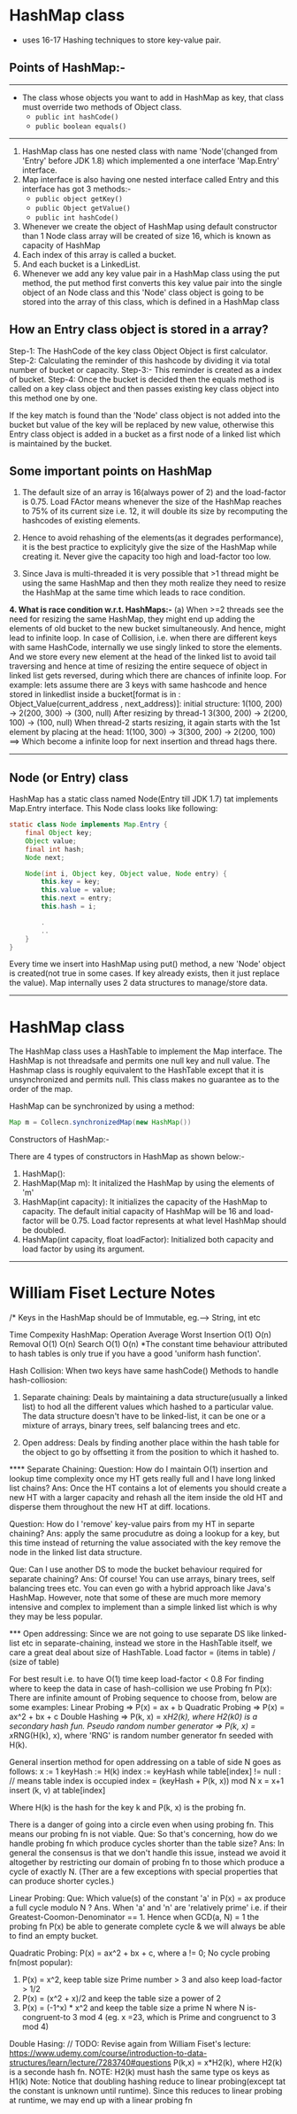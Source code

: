 # HashMap class

* uses 16-17 Hashing techniques to store key-value pair.

## Points of HashMap:-

---

* The class whose objects you want to add in HashMap as key, that class must override two methods of Object class.
  * `public int hashCode()`
  * `public boolean equals()`

---

1. HashMap class has one nested class with name 'Node'(changed from 'Entry' before JDK 1.8) which implemented a one interface 'Map.Entry' interface.
2. Map interface is also having one nested interface called Entry and this interface has got 3 methods:-
    * `public object getKey()`
    * `public Object getValue()`
    * `public int hashCode()`
3. Whenever we create the object of HashMap using default constructor than 1 Node class array will be created of size 16, which is known as capacity of HashMap
4. Each index of this array is called a bucket.
5. And each bucket is a LinkedList.
6. Whenever we add any key value pair in a HashMap class using the put method, the put method first converts this key value pair into the single object of an Node class and this 'Node' class object is going to be stored into the array of this class, which is defined in a HashMap class

## How an Entry class object is stored in a array?

Step-1: The HashCode of the key class Object Object is first calculator.
Step-2: Calculating the reminder of this hashcode by dividing it via total number of bucket or capacity.
Step-3:- This reminder is created as a index of bucket.
Step-4: Once the bucket is decided then the equals method is called on a key class object and then passes existing key class object into this method one by one.

If the key match is found than the 'Node' class object is not added into the bucket but value of the key will be replaced by new value, otherwise this Entry class object is added in a bucket as a first node of a linked list which is maintained by the bucket.

## Some important points on HashMap

1. The default size of an array is 16(always power of 2) and the load-factor is 0.75. Load FActor means whenever the size of the HashMap reaches to 75% of its current size i.e. 12, it will double its size by recomputing the hashcodes of existing elements.

2. Hence to avoid rehashing of the elements(as it degrades performance), it is the best practice to explicityly give the size of the HashMap while creating it. Never give the capacity too high and load-factor too low.

3. Since Java is multi-threaded it is very possible that >1 thread might be using the same HashMap and then they moth realize they need to resize the HashMap at the same time which leads to race condition.

**4. What is race condition w.r.t. HashMaps:-**
(a) When >=2 threads see the need for resizing the same HashMap, they might end up adding the elements of old bucket to the new bucket simultaneously.
    And hence, might lead to infinite loop.
    In case of Collision, i.e. when there are different keys with same HashCode, internally we use singly linked to store the elements.
    And we store every new element at the head of the linked list to avoid tail traversing and hence at time of resizing the entire sequece of object in linked list gets reversed, during which there are chances of infinite loop.
For example:
    lets assume there are 3 keys with same hashcode and hence stored in linkedlist inside a bucket[format is in : Object_Value(current_address , next_address)]:
    initial structure: 1(100, 200) -> 2(200, 300) -> (300, null)
    After resizing by thread-1
    3(300, 200) -> 2(200, 100) -> (100, null)
    When thread-2 starts resizing, it again starts with the 1st element by placing at the head:
    1(100, 300) -> 3(300, 200) -> 2(200, 100) ==> Which become a infinite loop for next insertion and thread hags there.

---

## Node (or Entry) class

HashMap has a static class named Node(Entry till JDK 1.7) tat implements Map.Entry interface.
This Node class looks like following:

```java
static class Node implements Map.Entry {
    final Object key;
    Object value;
    final int hash;
    Node next;

    Node(int i, Object key, Object value, Node entry) {
        this.key = key;
        this.value = value;
        this.next = entry;
        this.hash = i;

        .
        ..
    }
}
```

Every time we insert into HashMap using put() method, a new 'Node' object is created(not true in some cases. If key already exists, then it just replace the value). Map internally uses 2 data structures to manage/store data.

--------------------------------------------------------------------------------

# HashMap class

The HashMap class uses a HashTable to implement the Map interface. The HashMap is not threadsafe and permits one null key and null value. The Hashmap class is roughly equivalent to the HashTable except that it is unsynchronized and permits null. This class makes no guarantee as to the order of the map.

HashMap can be synchronized by using a method:

```java
Map m = Collecn.synchronizedMap(new HashMap())
```

Constructors of HashMap:-

There are 4 types of constructors in HashMap as shown below:-
1. HashMap():
2. HashMap(Map m): It initalized the HashMap by using the elements of 'm'
3. HashMap(int capacity): It initializes the capacity of the HashMap to capacity. The default initial capacity of HashMap will be 16 and load-factor
will be 0.75. Load factor represents at what level HashMap should be doubled.
4. HashMap(int capacity, float loadFactor): Initialized both capacity and load factor by using its argument.


---------------------------------------------------------------------------------

# William  Fiset Lecture Notes

/*
   Keys in the HashMap should be of Immutable, eg.--> String, int etc

   Time Compexity HashMap:
   Operation    Average   Worst
   Insertion    O(1)        O(n)
   Removal      O(1)        O(n)
   Search       O(1)        O(n)
 *The constant time behaviour attributed to hash tables is only true if you have a good 'uniform hash function'.

Hash Collision: When two keys have same hashCode()
   Methods to handle hash-colliosion:

   1. Separate chaining: Deals by maintaining a data structure(usually a linked list) to hod all the different values which hashed to a particular value. The data structure doesn't have to be linked-list, it can be one or a mixture of arrays, binary trees, self balancing trees and etc.

   2. Open address: Deals by finding another place within the hash table for the object to go by offsetting it from the position to which it hashed to.

**** Separate Chaining:
Question: How do I maintain O(1) insertion and lookup time complexity once my HT gets really full and I have long linked list chains?
Ans: Once the HT contains a lot of elements you should create a new HT with a larger capacity and rehash all the item inside the old HT and disperse them throughout the new HT at diff. locations.

Question: How do I 'remove' key-value pairs from my HT in separte chaining?
Ans: apply the same procudutre as doing a lookup for a key, but this time instead of returning the value associated with the key remove the node in the linked list data structure.

Que: Can I use another DS to mode the bucket behaviour required for separate chaining?
Ans: Of course! You can use arrays, binary trees, self balancing trees etc. You can even go with a hybrid approach like Java's HashMap. However, note that some of these are much more memory intensive and complex to implement than a simple linked list which is why they may be less popular.

*** Open addressing:
Since we are not going to use separate DS like linked-list etc in separate-chaining, instead we store in the HashTable itself, we care a great deal about size of HashTable.
Load factor = (items in table) / (size of table)

For best result i.e. to have O(1) time keep load-factor < 0.8
For finding where to keep the data in case of hash-collision we use Probing fn P(x):
There are infinite amount of Probing sequence to choose from, below are some examples:
Linear Probing => P(x) = ax + b
Quadratic Probing => P(x) = ax^2 + bx + c
Double Hashing => P(k, x) = x*H2(k), where H2(k0) is a secondary hash fun.
Pseudo random number generator => P(k, x) = x*RNG(H(k), x), where 'RNG' is random number generator fn seeded with H(k).

General insertion method for open addressing on a table of side N goes as follows:
x := 1
keyHash := H(k)
index := keyHash
while table[index] != null : // means table index is occupied
    index = (keyHash + P(k, x)) mod N
    x = x+1
insert (k, v) at table[index]

Where H(k) is the hash for the key k and P(k, x) is the probing fn.

There is a danger of going into a circle even when using probing fn. This means our probing fn is not viable.
Que: So that's concerning, how do we handle probing fn which produce cycles shorter than the table size?
Ans: In general the consensus is that we don't handle this issue, instead we avoid it altogether by restricting our domain of probing fn to those which produce a cycle of exactly N. (Ther are a few exceptions with special properties that can produce shorter cycles.)

Linear Probing:
Que: Which value(s) of the constant 'a' in P(x) = ax produce a full cycle modulo N ?
Ans. When 'a' and 'n' are 'relatively prime' i.e. if their Greatest-Coomon-Denominator == 1.
Hence when GCD(a, N) = 1 the probing fn P(x) be able to generate complete cycle & we will always be able to find an empty bucket.

Quadratic Probing: P(x) = ax^2 + bx + c, where a != 0;
No cycle probing fn(most popular):

1) P(x) = x^2, keep table size Prime number > 3 and also keep load-factor > 1/2
2) P(x) = (x^2 + x)/2  and keep the table size a power of 2
3) P(x) = (-1^x) * x^2 and keep the table size a prime N where N is-congruent-to 3 mod 4 (eg. x =23, which is Prime and congruenct to 3 mod 4)

Double Hasing: // TODO: Revise again from William Fiset's lecture: <https://www.udemy.com/course/introduction-to-data-structures/learn/lecture/7283740#questions>
P(k,x) = x*H2(k), where H2(k) is a seconde hash fn.
NOTE: H2(k) must hash the same type os keys as H1(k)
    Note: Notice that doubling hashing reduce to linear probing(except tat the constant is unknown until runtime).
Since this reduces to linear probing at runtime, we may end up with a linear probing fn
